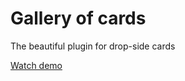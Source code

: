 # Gallery of cards
The beautiful plugin for drop-side cards

[Watch demo](https://stoyangalchev.github.io/Gallery-Of-Cards/)

